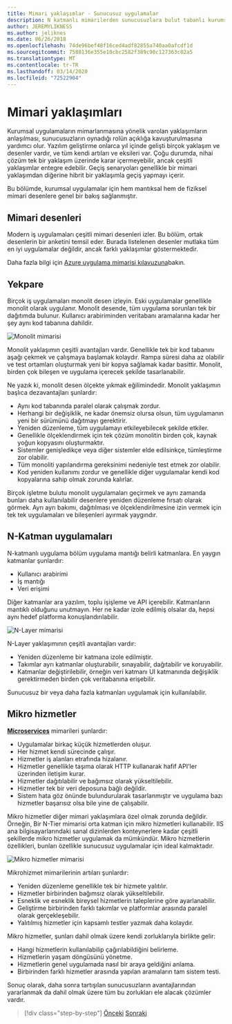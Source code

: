 ```yaml
---
title: Mimari yaklaşımlar - Sunucusuz uygulamalar
description: N katmanlı mimarilerden sunucusuzlara bulut tabanlı kurumsal uygulamalar oluşturmak için mimari yaklaşımlarına giriş.
author: JEREMYLIKNESS
ms.author: jeliknes
ms.date: 06/26/2018
ms.openlocfilehash: 74de96bef48f16ced4adf82855a740aa0afcdf1d
ms.sourcegitcommit: 7588136e355e10cbc2582f389c90c127363c02a5
ms.translationtype: MT
ms.contentlocale: tr-TR
ms.lasthandoff: 03/14/2020
ms.locfileid: "72522904"
---
```

# <a name="architecture-approaches"></a>Mimari yaklaşımları

Kurumsal uygulamaların mimarlanmasına yönelik varolan yaklaşımların anlaşılması, sunucusuzların oynadığı rolün açıklığa kavuşturulmasına yardımcı olur. Yazılım geliştirme onlarca yıl içinde gelişti birçok yaklaşım ve desenler vardır, ve tüm kendi artıları ve eksileri var. Çoğu durumda, nihai çözüm tek bir yaklaşım üzerinde karar içermeyebilir, ancak çeşitli yaklaşımlar entegre edebilir. Geçiş senaryoları genellikle bir mimari yaklaşımdan diğerine hibrit bir yaklaşımla geçiş yapmayı içerir.

Bu bölümde, kurumsal uygulamalar için hem mantıksal hem de fiziksel mimari desenlere genel bir bakış sağlanmıştır.

## <a name="architecture-patterns"></a>Mimari desenleri

Modern iş uygulamaları çeşitli mimari desenleri izler. Bu bölüm, ortak desenlerin bir anketini temsil eder. Burada listelenen desenler mutlaka tüm en iyi uygulamalar değildir, ancak farklı yaklaşımlar göstermektedir.

Daha fazla bilgi için [Azure uygulama mimarisi kılavuzuna](https://docs.microsoft.com/azure/architecture/guide/)bakın.

## <a name="monoliths"></a>Yekpare

Birçok iş uygulamaları monolit desen izleyin. Eski uygulamalar genellikle monolit olarak uygulanır. Monolit desende, tüm uygulama sorunları tek bir dağıtımda bulunur. Kullanıcı arabiriminden veritabanı aramalarına kadar her şey aynı kod tabanına dahildir.

![Monolit mimarisi](./media/monolith-architecture.png)

Monolit yaklaşımın çeşitli avantajları vardır. Genellikle tek bir kod tabanını aşağı çekmek ve çalışmaya başlamak kolaydır. Rampa süresi daha az olabilir ve test ortamları oluşturmak yeni bir kopya sağlamak kadar basittir. Monolit, birden çok bileşen ve uygulama içerecek şekilde tasarlanabilir.

Ne yazık ki, monolit desen ölçekte yıkmak eğilimindedir. Monolit yaklaşımın başlıca dezavantajları şunlardır:

- Aynı kod tabanında paralel olarak çalışmak zordur.
- Herhangi bir değişiklik, ne kadar önemsiz olursa olsun, tüm uygulamanın yeni bir sürümünü dağıtmayı gerektirir.
- Yeniden düzenleme, tüm uygulamayı etkileyebilecek şekilde etkiler.
- Genellikle ölçeklendirmek için tek çözüm monolitin birden çok, kaynak yoğun kopyasını oluşturmaktır.
- Sistemler genişledikçe veya diğer sistemler elde edilsinkçe, tümleştirme zor olabilir.
- Tüm monoliti yapılandırma gereksinimi nedeniyle test etmek zor olabilir.
- Kod yeniden kullanımı zordur ve genellikle diğer uygulamalar kendi kod kopyalarına sahip olmak zorunda kalırlar.

Birçok işletme bulutu monolit uygulamaları geçirmek ve aynı zamanda bunları daha kullanılabilir desenlere yeniden düzenleme fırsatı olarak görmek. Ayrı ayrı bakımı, dağıtılması ve ölçeklendirilmesine izin vermek için tek tek uygulamaları ve bileşenleri ayırmak yaygındır.

## <a name="n-layer-applications"></a>N-Katman uygulamaları

N-katmanlı uygulama bölüm uygulama mantığı belirli katmanlara. En yaygın katmanlar şunlardır:

- Kullanıcı arabirimi
- İş mantığı
- Veri erişimi

Diğer katmanlar ara yazılım, toplu işişleme ve API içerebilir. Katmanların mantıklı olduğunu unutmayın. Her ne kadar izole edilmiş olsalar da, hepsi aynı hedef platforma konuşlandırılabilir.

![N-Layer mimarisi](./media/n-layer-architecture.png)

N-Layer yaklaşımının çeşitli avantajları vardır:

- Yeniden düzenleme bir katmana izole edilmiştir.
- Takımlar ayrı katmanlar oluşturabilir, sınayabilir, dağıtabilir ve koruyabilir.
- Katmanlar değiştirilebilir, örneğin veri katmanı UI katmanında değişiklik gerektirmeden birden çok veritabanına erişebilir.

Sunucusuz bir veya daha fazla katmanları uygulamak için kullanılabilir.

## <a name="microservices"></a>Mikro hizmetler

**[Microservices](https://docs.microsoft.com/azure/architecture/guide/architecture-styles/microservices)** mimarileri şunlardır:

- Uygulamalar birkaç küçük hizmetlerden oluşur.
- Her hizmet kendi sürecinde çalışır.
- Hizmetler iş alanları etrafında hizalanır.
- Hizmetler genellikle taşıma olarak HTTP kullanarak hafif API'ler üzerinden iletişim kurar.
- Hizmetler dağıtılabilir ve bağımsız olarak yükseltilebilir.
- Hizmetler tek bir veri deposuna bağlı değildir.
- Sistem hata göz önünde bulundurularak tasarlanmıştır ve uygulama bazı hizmetler başarısız olsa bile yine de çalışabilir.

Mikro hizmetler diğer mimari yaklaşımlara özel olmak zorunda değildir. Örneğin, Bir N-Tier mimarisi orta katman için mikro hizmetleri kullanabilir. IIS ana bilgisayarlarındaki sanal dizinlerden konteynerlere kadar çeşitli şekillerde mikro hizmetler uygulamak da mümkündür. Mikro hizmetlerin özellikleri, bunları özellikle sunucusuz uygulamalar için ideal kalmaktadır.

![Mikro hizmetler mimarisi](./media/microservices-architecture.png)

Mikrohizmet mimarilerinin artıları şunlardır:

- Yeniden düzenleme genellikle tek bir hizmete yalıtılır.
- Hizmetler birbirinden bağımsız olarak yükseltilebilir.
- Esneklik ve esneklik bireysel hizmetlerin taleplerine göre ayarlanabilir.
- Geliştirme birbirinden farklı takımlar ve platformlar arasında paralel olarak gerçekleşebilir.
- Yalıtılmış hizmetler için kapsamlı testler yazmak daha kolaydır.

Mikro hizmetler, şunları dahil olmak üzere kendi zorluklarıyla birlikte gelir:

- Hangi hizmetlerin kullanılabilip çağırılabildiğini belirleme.
- Hizmetlerin yaşam döngüsünü yönetme.
- Hizmetlerin genel uygulamada nasıl bir araya geldiğini anlama.
- Birbirinden farklı hizmetler arasında yapılan aramaların tam sistem testi.

Sonuç olarak, daha sonra tartışılan sunucusuzların avantajlarından yararlanmak da dahil olmak üzere tüm bu zorlukları ele alacak çözümler vardır.

>[!div class="step-by-step"]
>[Önceki](index.md)
>[Sonraki](architecture-deployment-approaches.md)
